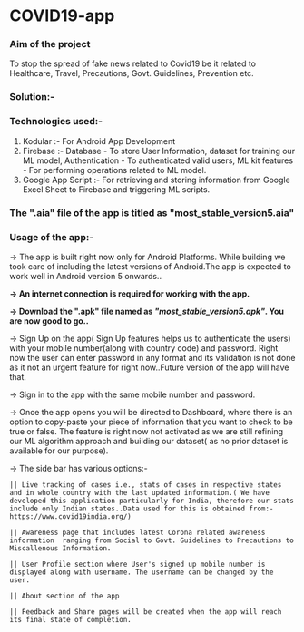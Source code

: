 # COVID19-app

### Aim of the project 
To stop the spread of fake news related to Covid19 be it related to Healthcare, Travel, Precautions, Govt. Guidelines, Prevention etc.

### Solution:-

### Technologies used:-
1) Kodular :- For Android App Development
2) Firebase :-  Database - To store User Information, dataset for training our ML model,
                Authentication - To authenticated valid users,
                ML kit features - For performing operations related to ML model.
3) Google App Script :- For retrieving and storing information from Google Excel Sheet to Firebase and triggering ML scripts.

### The ".aia" file of the app is titled as "most_stable_version5.aia"

### Usage of the app:-

 -> The app is built right now only for Android Platforms. While building we took care of including the latest versions of Android.The                                  app is expected to work well in Android version 5 onwards..
 
**-> An internet connection is required for working with the app.**

**-> Download the ".apk" file named as *"most_stable_version5.apk"*. You are now good to go..**

-> Sign Up on the app( Sign Up features helps us to authenticate the users) with your mobile number(along with country code) and    password. Right now the user can enter password in any format and its validation is not done as it not an urgent feature for right now..Future version of the app will have that.

-> Sign in to the app with the same mobile number and password.

-> Once the app opens you will be directed to Dashboard, where there is an option to copy-paste your piece of information that you want to check to be true or false. The feature is right now not activated as we are still refining our ML algorithm approach and building our dataset( as no prior dataset is available for our purpose).

-> The side bar has various options:-
   
   
    || Live tracking of cases i.e., stats of cases in respective states and in whole country with the last updated information.( We have developed this application particularly for India, therefore our stats include only Indian states..Data used for this is obtained from:- https://www.covid19india.org/)
    
    || Awareness page that includes latest Corona related awareness information  ranging from Social to Govt. Guidelines to Precautions to Miscallenous Information.
    
    || User Profile section where User's signed up mobile number is displayed along with username. The username can be changed by the user.
    
    || About section of the app
    
    || Feedback and Share pages will be created when the app will reach its final state of completion.
